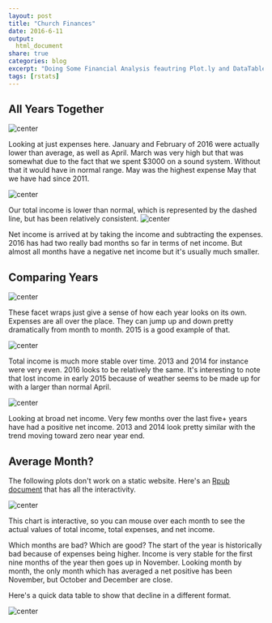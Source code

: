 ```yaml
---
layout: post
title: "Church Finances"
date: 2016-6-11
output:
  html_document
share: true
categories: blog
excerpt: "Doing Some Financial Analysis feautring Plot.ly and DataTable packages"
tags: [rstats]
---
```




## All Years Together

![center](/figs/church_markdown/unnamed-chunk-2-1.png)

Looking at just expenses here. January and February of 2016 were actually lower than average, as well as April. March was very high but that was somewhat due to the fact that we spent $3000 on a sound system. Without that it would have in normal range. May was the highest expense May that we have had since 2011. 

![center](/figs/church_markdown/unnamed-chunk-3-1.png)

Our total income is lower than normal, which is represented by the dashed line, but has been relatively consistent. 
![center](/figs/church_markdown/unnamed-chunk-4-1.png)

Net income is arrived at by taking the income and subtracting the expenses. 2016 has had two really bad months so far in terms of net income. But almost all months have a negative net income but it's usually much smaller. 

## Comparing Years

![center](/figs/church_markdown/unnamed-chunk-5-1.png)

These facet wraps just give a sense of how each year looks on its own. Expenses are all over the place. They can jump up and down pretty dramatically from month to month. 2015 is a good example of that. 

![center](/figs/church_markdown/unnamed-chunk-6-1.png)

Total income is much more stable over time. 2013 and 2014 for instance were very even. 2016 looks to be relatively the same. It's interesting to note that lost income in early 2015 because of weather seems to be made up for with a larger than normal April. 

![center](/figs/church_markdown/unnamed-chunk-7-1.png)

Looking at broad net income. Very few months over the last five+ years have had a positive net income. 2013 and 2014 look pretty similar with the trend moving toward zero near year end. 

## Average Month? 

The following plots don't work on a static website. Here's an [Rpub document](http://rpubs.com/ryanburge/church_finances) that has all the interactivity. 

![center](https://raw.githubusercontent.com/ryanburge/ryanburge.github.io/master/figs/church_markdown/plotly.PNG)

This chart is interactive, so you can mouse over each month to see the actual values of total income, total expenses, and net income. 

Which months are bad? Which are good? The start of the year is historically bad because of expenses being higher. Income is very stable for the first nine months of the year then goes up in November. Looking month by month, the only month which has averaged a net positive has been November, but October and December are close. 

Here's a quick data table to show that decline in a different format.  

![center](https://raw.githubusercontent.com/ryanburge/ryanburge.github.io/master/figs/church_markdown/dt.PNG)


